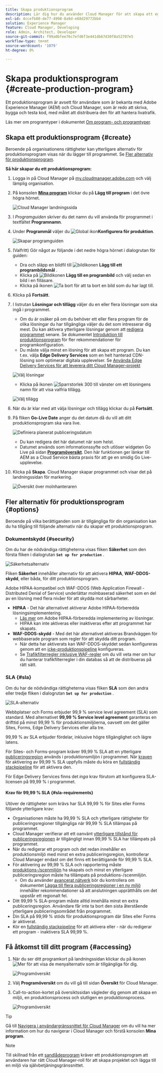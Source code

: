 ```yaml
---
title: Skapa produktionsprogram
description: Lär dig hur du använder Cloud Manager för att skapa ett eget produktionsprogram för livstrafik.
exl-id: 4ccefb80-de77-4998-8a9d-e68d29772bb4
solution: Experience Manager
feature: Cloud Manager, Developing
role: Admin, Architect, Developer
source-git-commit: f99a0bfee76c7efd6f3e441db67d30f8a52707e5
workflow-type: tm+mt
source-wordcount: '1079'
ht-degree: 0%

---
```



# Skapa produktionsprogram {#create-production-program}

Ett produktionsprogram är avsett för användare som är bekanta med Adobe Experience Manager (AEM) och Cloud Manager, som är redo att skriva, bygga och testa kod, med målet att distribuera den för att hantera livatrafik.

Läs mer om programtyper i dokumentet [Om program- och programtyper](program-types.md).

## Skapa ett produktionsprogram {#create}

Beroende på organisationens rättigheter kan ytterligare alternativ för produktionsprogram visas när du lägger till programmet.
Se [Fler alternativ för produktionsprogram](#options).

**Så här skapar du ett produktionsprogram:**

1. Logga in på Cloud Manager på [my.cloudmanager.adobe.com](https://my.cloudmanager.adobe.com/) och välj lämplig organisation.

1. På konsolen **[Mina program](/help/implementing/cloud-manager/navigation.md#my-programs)** klickar du på **Lägg till program** i det övre högra hörnet.

   ![Cloud Manager landningssida](assets/log-in.png)

1. I *Programguiden* skriver du det namn du vill använda för programmet i textfältet **Programnamn**.

1. Under **Programmål** väljer du ![Global ikon](https://spectrum.adobe.com/static/icons/workflow_18/Smock_Globe_18_N.svg)**Konfigurera för produktion**.

   ![Skapar programguiden](assets/create-production-program.png)

1. (Valfritt) Gör något av följande i det nedre högra hörnet i dialogrutan för guiden:

   * Dra och släpp en bildfil till ![bildikonen](https://spectrum.adobe.com/static/icons/workflow_18/Smock_Image_18_N.svg) **Lägg till ett programbildsmål** .
   * Klicka på ![Bildikonen](https://spectrum.adobe.com/static/icons/workflow_18/Smock_Image_18_N.svg) **Lägg till en programbild** och välj sedan en bild i en filläsare.
   * Klicka på ikonen ![Ta bort](https://spectrum.adobe.com/static/icons/workflow_18/Smock_DeleteOutline_18_N.svg) för att ta bort en bild som du har lagt till.

1. Klicka på **Fortsätt**.

1. I listrutan **Lösningar och tillägg** väljer du en eller flera lösningar som ska ingå i programmet.

   * Om du är osäker på om du behöver ett eller flera program för de olika lösningar du har tillgängliga väljer du det som intresserar dig mest. Du kan aktivera ytterligare lösningar genom att [redigera programmet](/help/implementing/cloud-manager/getting-access-to-aem-in-cloud/editing-programs.md) senare. Se dokumentet [Introduktion till produktionsprogram](/help/implementing/cloud-manager/getting-access-to-aem-in-cloud/introduction-production-programs.md) för fler rekommendationer för programkonfiguration.
   * Du måste välja minst en lösning för att skapa ett program. Du kan t.ex. välja **Edge Delivery Services** som en helt hanterad CDN-lösning som optimerar digitala upplevelser. Se [Använda Edge Delivery Services för att leverera ditt Cloud Manager-projekt](/help/implementing/cloud-manager/edge-delivery/introduction-to-edge-delivery-services.md)

   ![Välj lösningar](/help/implementing/cloud-manager/getting-access-to-aem-in-cloud/assets/add-production-program-with-edge-v2.png)




   <!-- * If you selected the **[Enable Enhanced Security](#security)** option, you can select only as many solutions for which HIPAA entitlements are available. -->



   * Klicka på ikonen ![Sparrstorlek 300](https://spectrum.adobe.com/static/icons/ui_18/ChevronSize300.svg) till vänster om ett lösningens namn för att visa valfria tillägg. <!-- such as the **Commerce** add-on option under **Sites**. -->

   ![Välj tillägg](assets/setup-prod-commerce.png)

1. När du är klar med att välja lösningar och tillägg klickar du på **Fortsätt**.

1. På fliken **Go-Live Date** anger du det datum då du vill att ditt produktionsprogram ska vara live.

   ![Definiera planerat publiceringsdatum](assets/set-up-go-live.png)

   * Du kan redigera det här datumet när som helst.
   * Datumet används som informationssyfte och utlöser widgeten Go Live på sidan [**Programöversikt**](/help/implementing/cloud-manager/getting-access-to-aem-in-cloud/editing-programs.md#program-overview). Den här funktionen ger länkar till AEM as a Cloud Service bästa praxis för att ge en smidig Go Live-upplevelse.

1. Klicka på **Skapa**. Cloud Manager skapar programmet och visar det på landningssidan för markering.

   ![Översikt över molnhanteraren](assets/navigate-cm.png)

## Fler alternativ för produktionsprogram {#options}

Beroende på vilka berättiganden som är tillgängliga för din organisation kan du ha tillgång till följande alternativ när du skapar ett produktionsprogram.

### Dokumentskydd {#security}

Om du har de nödvändiga rättigheterna visas fliken **Säkerhet** som den första fliken i dialogrutan **`Set up for production`** .

![Säkerhetsalternativ](assets/create-production-program-security.png)

Fliken **Säkerhet** innehåller alternativ för att aktivera **HIPAA**, **WAF-DDOS-skydd**, eller båda, för ditt produktionsprogram.

Adobe HIPAA-kompatibel och WAF-DDOS (Web Application Firewall - Distributed Denial of Service) underlättar molnbaserad säkerhet som en del av en lösning med flera nivåer för att skydda mot sårbarheter.

* **HIPAA** - Det här alternativet aktiverar Adobe HIPAA-förberedda lösningsimplementering.
   * [Läs mer](https://www.adobe.com/trust/compliance/hipaa-ready.html) om Adobe HIPAA-förberedda implementering av lösningar.
   * HIPAA kan inte aktiveras eller inaktiveras efter att programmet har skapats.
* **WAF-DDOS-skydd** - Med det här alternativet aktiveras Brandväggen för webbaserade program som regler för att skydda ditt program.
   * När detta har aktiverats kan WAF-DDOS-skyddet sedan konfigureras genom att en [icke-produktionspipeline](/help/implementing/cloud-manager/configuring-pipelines/configuring-non-production-pipelines.md) konfigureras.
   * Se [Trafikfilterregler inklusive WAF-regler](/help/security/traffic-filter-rules-including-waf.md) om du vill veta mer om hur du hanterar trafikfilterregler i din databas så att de distribueras på rätt sätt.

### SLA {#sla}

Om du har de nödvändiga rättigheterna visas fliken **SLA** som den andra eller tredje fliken i dialogrutan **`Set up for production`** .

![SLA-alternativ](assets/create-production-program-sla.png)

Webbplatser och Forms erbjuder 99,9 % service level agreement (SLA) som standard. Med alternativet **99,99 % Service level agreement** garanteras en drifttid på minst 99,99 % för produktionsmiljöerna, oavsett om det gäller Sites, Forms, Edge Delivery Services eller alla tre.

99,99 % av SLA erbjuder fördelar, inklusive högre tillgänglighet och lägre latens.

För Sites- och Forms-program kräver 99,99 % SLA att en ytterligare [publiceringsregion](/help/implementing/cloud-manager/manage-environments.md#multiple-regions) används i produktionsmiljön i programmet. När [kraven](#sla-requirements) för aktivering av 99,99 % SLA uppfylls måste du köra en [fullständig stackpipeline](/help/implementing/cloud-manager/configuring-pipelines/configuring-production-pipelines.md) för att aktivera den.

För Edge Delivery Services finns det *inga* krav förutom att konfigurera SLA-licensen på 99,99 % i programmet.

#### Krav för 99,99 % SLA {#sla-requirements}

Utöver de rättigheter som krävs har SLA 99,99 % för Sites eller Forms följande ytterligare krav:

* Organisationen måste ha 99,99 % SLA och ytterligare rättigheter för publiceringsregioner tillgängliga när 99,99 % SLA tillämpas på programmet.
* Cloud Manager verifierar att ett oanvänt [ytterligare tillstånd för publiceringsregionen](/help/implementing/cloud-manager/manage-environments.md#multiple-regions) är tillgängligt innan 99,99 % SLA har tillämpats på programmet.
* När du redigerar ett program och det redan innehåller en produktionsmiljö med minst en extra publiceringsregion, kontrollerar Cloud Manager endast om det finns ett berättigande för 99,99 % SLA.
* För aktivering av 99,99 % SLA och rapportering måste [produktions-/scenmiljön](/help/implementing/cloud-manager/manage-environments.md#adding-environments) ha skapats och minst en ytterligare publiceringsregion måste ha tillämpats på produktions-/scenmiljön.
   * Om du använder [avancerat nätverk](/help/security/configuring-advanced-networking.md) bör du kontrollera om dokumentet [Lägga till flera publiceringsregioner i en ny miljö](/help/implementing/cloud-manager/manage-environments.md#adding-regions) innehåller rekommendationer så att anslutningen upprätthålls om det uppstår ett regionalt fel.
* Ditt 99,99 % SLA-program måste alltid innehålla minst en extra publiceringsregion. Användare får inte ta bort den sista återstående ytterligare publiceringsområdet från programmet.
* Din SLA på 99,99 % stöds för produktionsprogram där Sites eller Forms är aktiverat.
* Kör en [fullständig stackpipeline](/help/implementing/cloud-manager/configuring-pipelines/configuring-production-pipelines.md) för att aktivera eller - när du redigerar ett program - inaktivera SLA 99,99 %.

## Få åtkomst till ditt program {#accessing}

1. När du ser ditt programkort på landningssidan klickar du på ikonen ![Mer](https://spectrum.adobe.com/static/icons/workflow_18/Smock_More_18_N.svg) för att visa de menyalternativ som är tillgängliga för dig.

   ![Programöversikt](assets/program-overview.png)

1. Välj **Programöversikt** om du vill gå till sidan **Översikt** för Cloud Manager.

1. Call-to-action-kortet på översiktssidan vägleder dig genom att skapa en miljö, en produktionsprocess och slutligen en produktionsprocess.

   ![Programöversikt](assets/set-up-prod5.png)

>[!TIP]
>
>Gå till [Navigera i användargränssnittet för Cloud Manager](/help/implementing/cloud-manager/navigation.md) om du vill ha mer information om hur du navigerar i Cloud Manager och förstå konsolen **Mina program**.

>[!NOTE]
>
>Till skillnad från ett [sandlådeprogram](introduction-sandbox-programs.md#auto-creation) kräver ett produktionsprogram att användaren har rätt Cloud Manager-roll för att skapa projektet och lägga till en miljö via självbetjäningsgränssnittet.



